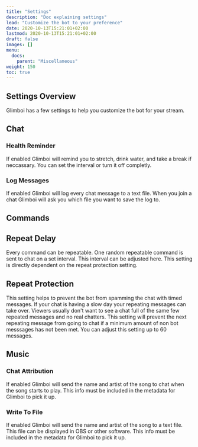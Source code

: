 ```yaml
---
title: "Settings"
description: "Doc explaining settings"
lead: "Customize the bot to your preference"
date: 2020-10-13T15:21:01+02:00
lastmod: 2020-10-13T15:21:01+02:00
draft: false
images: []
menu:
  docs:
    parent: "Miscellaneous"
weight: 150
toc: true
---
```


## Settings Overview

Glimboi has a few settings to help you customize the bot for your stream.

## Chat

### Health Reminder

If enabled Glimboi will remind you to stretch, drink water, and take a break if neccassary. You can set the interval or turn it off completly.

### Log Messages

If enabled Glimboi will log every chat message to a text file. When you join a chat Glimboi will ask you which file you want to save the log to.

## Commands

## Repeat Delay

Every command can be repeatable. One random repeatable command is sent to chat on a set interval. This interval can be adjusted here. This setting is directly dependent on the repeat protection setting.

## Repeat Protection

This setting helps to prevent the bot from spamming the chat with timed messages. If your chat is having a slow day your repeating messages can take over. Viewers usually don't want to see a chat full of the same few repeated messages and no real chatters. This setting will prevent the next repeating message from going to chat if a minimum amount of non bot messsages has not been met. You can adjust this setting up to 60 messages.

## Music

### Chat Attribution

If enabled Glimboi will send the name and artist of the song to chat when the song starts to play. This info must be included in the metadata for Glimboi to pick it up.

### Write To File

If enabled Glimboi will send the name and artist of the song to a text file. This file can be displayed in OBS or other software. This info must be included in the metadata for Glimboi to pick it up.